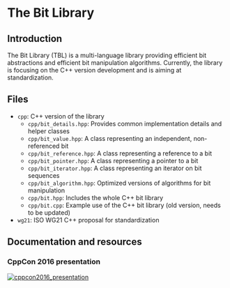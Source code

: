 # The Bit Library

## Introduction
The Bit Library (TBL) is a multi-language library providing efficient bit abstractions and efficient bit manipulation algorithms. Currently, the library is focusing on the C++ version development and is aiming at standardization. 

## Files
* ``cpp``: C++ version of the library
  * ``cpp/bit_details.hpp``: Provides common implementation details and helper classes
  * ``cpp/bit_value.hpp``: A class representing an independent, non-referenced bit
  * ``cpp/bit_reference.hpp``: A class representing a reference to a bit
  * ``cpp/bit_pointer.hpp``: A class representing a pointer to a bit
  * ``cpp/bit_iterator.hpp``: A class representing an iterator on bit sequences
  * ``cpp/bit_algorithm.hpp``: Optimized versions of algorithms for bit manipulation
  * ``cpp/bit.hpp``: Includes the whole C++ bit library
  * ``cpp/bit.cpp``: Example use of the C++ bit library (old version, needs to be updated)
* ``wg21``: ISO WG21 C++ proposal for standardization

## Documentation and resources

### CppCon 2016 presentation

[![cppcon2016_presentation](https://img.youtube.com/vi/PA7oFnarcXQ/hqdefault.jpg)](https://www.youtube.com/watch?v=PA7oFnarcXQ)

